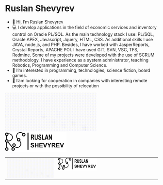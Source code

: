 # Ruslan Shevyrev

- :wave: Hi, I’m Ruslan Shevyrev
- :computer: I develop applications in the field of economic services and inventory control on Oracle PL/SQL. As the main technology stack I use: PL/SQL, Oracle APEX, Javascript, Jquery, HTML, CSS. As additional skills I use JAVA, node.js, and PHP. Besides, I have worked with JasperReports, Crystal Reports, APACHE POI. I have used GIT, SVN, VSC, TFS, Redmine. Some of my projects were developed with the use of SCRUM methodology. I have experience as a system administrator, teaching Robotics, Programming and Computer Science.
- :book: I’m interested in programming, technologies, science fiction, board games.
- :eyes: I’am looking for cooperation in companies with interesting remote projects or with the possibility of relocation

<div id="main" align="left">
  <img src="/logoRS/logo_mini.gif" width="60%" title="logo">
  <img src="/logoRS/logoRS_FULL.png" width="40%" title="RuslanShevyrev">
</div>

<table>
  <tr>
    <td valign="top"><img src="/logoRS/logo_mini.gif" title="logo"></td>
    <td valign="top"><img src="/logoRS/logoRS_FULL.png" width="40%" title="RuslanShevyrev"></td>
  </tr>
</table>

